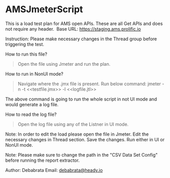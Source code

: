 # AMSJmeterScript

This is a load test plan for AMS open APIs. These are all Get APIs and does not require any header. 
Base URL: https://staging.ams.prolific.io

Instruction: Please make necessary changes in the Thread group before triggering the test. 

How to run this file?
> Open the file using Jmeter and run the plan.

How to run in NonUI mode?
> Navigate where the .jmx file is present. Run below command:
  jmeter -n -t <<testfile.jmx>> -l <<logfile.jtl>>

The above command is going to run the whole script in not UI mode and would generate a log file. 

How to read the log file?
> Open the log file using any of the Listner in UI mode.

Note: In order to edit the load please open the file in Jmeter. Edit the necessary changes in Thread section. Save the changes. Run either in UI or NonUI mode. 

Note: Please make sure to change the path in the "CSV Data Set Config" before running the report extractor. 


Author: Debabrata
Email: debabrata@heady.io
 
